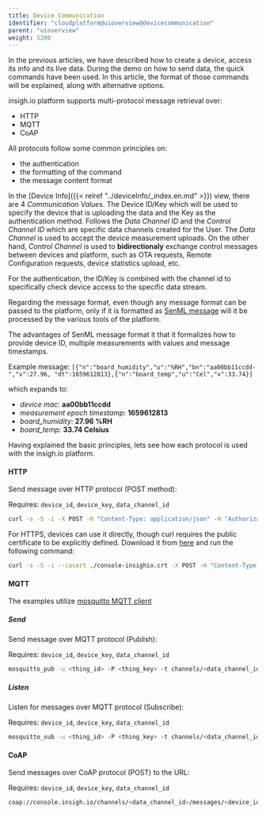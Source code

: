 ```yaml
---
title: Device Communication
identifier: "cloudplatform@uioverview@devicecommunication"
parent: "uioverview"
weight: 5200
---
```


In the previous articles, we have described how to create a device, access its info and its live data. During the demo on how to send data, the quick commands have been used. In this article, the format of those commands will be explained, along with alternative options.

insigh.io platform supports multi-protocol message retrieval over:
* HTTP
* MQTT
* CoAP

All protocols follow some common principles on:
* the authentication
* the formatting of the command
* the message content format

In the [Device Info]({{< relref "../deviceInfo/_index.en.md" >}}) view, there are 4 _Communication Values_. The Device ID/Key which will be used to specify the device that is uploading the data and the Key as the authentication method. Follows the _Data Channel ID_ and the _Control Channel ID_ which are specific data channels created for the User. The _Data Channel_ is used to accept the device measurement uploads. On the other hand, _Control Channel_ is used to __bidirectionaly__ exchange control messages between devices and platform, such as OTA requests, Remote Configuration requests, device statistics upload, etc. 

For the authentication, the ID/Key is combined with the channel id to specifically check device access to the specific data stream.

Regarding the message format, even though any message format can be passed to the platform, only if it is formatted as [SenML message](https://datatracker.ietf.org/doc/html/draft-ietf-core-senml-08) will it be processed by the various tools of the platform.

The advantages of SenML message format it that it formalizes how to provide device ID, multiple measurements with values and message timestamps.

Example message: 
`[{"n":"board_humidity","u":"%RH","bn":"aa00bb11ccdd-","v":27.96, "dt":1659612813},{"n":"board_temp","u":"Cel","v":33.74}]`

which expands to: 
* _device mac_: __aa00bb11ccdd__
* _measurement epoch timestamp_: __1659612813__
* _board_humidity_: __27.96 %RH__
* _board_temp_: __33.74 Celsius__

Having explained the basic principles, lets see how each protocol is used with the insigh.io platform. 

#### HTTP

Send message over HTTP protocol (POST method): 

Requires: `device_id`, `device_key`, `data_channel_id`

```bash
curl -s -S -i -X POST -H "Content-Type: application/json" -H "Authorization: <device_key>" http://console.insigh.io/http/channels/<data_channel_id>/messages/<device_id> -d '[{"n":"board_humidity","u":"%RH","bn":"aa00bb11ccdd-","v":27.96, "dt":1659612813},{"n":"board_temp","u":"Cel","v":33.74}]'
```

For HTTPS, devices can use it directly, though curl requires the public certificate to be explicitly defined. Download it from [here](/files/console-insighio.crt) and run the following command:

```bash
curl -s -S -i --cacert ./console-insighio.crt -X POST -H "Content-Type: application/json" -H "Authorization: <device_key>" https://console.insigh.io/http/channels/<data_channel_id>/messages/<device_id> -d '[{"n":"board_humidity","u":"%RH","bn":"aa00bb11ccdd-","v":27.96, "dt":1659612813},{"n":"board_temp","u":"Cel","v":33.74}]'
```

#### MQTT

The examples utilize [mosquitto MQTT client](https://mosquitto.org/download/)

##### Send

Send message over MQTT protocol (Publish):

Requires: `device_id`, `device_key`, `data_channel_id`

```bash
mosquitto_pub -u <thing_id> -P <thing_key> -t channels/<data_channel_id>/messages/<device_id> -h console.insigh.io -m '[{"n":"board_humidity","u":"%RH","bn":"aa00bb11ccdd-","v":27.96, "dt":1659612813},{"n":"board_temp","u":"Cel","v":33.74}]'
```

##### Listen

Listen for messages over MQTT protocol (Subscribe):

Requires: `device_id`, `device_key`, `data_channel_id`

```bash
mosquitto_sub -u <thing_id> -P <thing_key> -t channels/<data_channel_id>/messages/<device_id> -h console.insigh.io -v
```

#### CoAP

Send messages over CoAP protocol (POST) to the URL: 

Requires: `device_id`, `device_key`, `data_channel_id`

```bash
coap://console.insigh.io/channels/<data_channel_id>/messages/<device_id>?auth=<device_key>
```